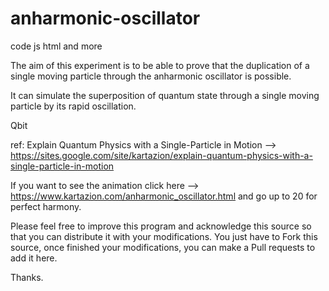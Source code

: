 # anharmonic-oscillator
code js html and more

The aim of this experiment is to be able to prove that the duplication of a single moving particle through the anharmonic oscillator is possible.

It can simulate the superposition of quantum state through a single moving particle by its rapid oscillation.

Qbit

ref: Explain Quantum Physics with a Single-Particle in Motion --> https://sites.google.com/site/kartazion/explain-quantum-physics-with-a-single-particle-in-motion

If you want to see the animation click here --> https://www.kartazion.com/anharmonic_oscillator.html and go up to 20 for perfect harmony.

Please feel free to improve this program and acknowledge this source so that you can distribute it with your modifications.
You just have to Fork this source, once finished your modifications, you can make a Pull requests to add it here.

Thanks.
